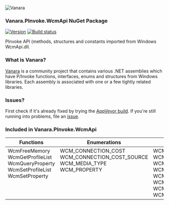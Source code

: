 ﻿![Vanara](https://github.com/dahall/Vanara/raw/master/docs/icons/VanaraHeading.png)
### Vanara.PInvoke.WcmApi NuGet Package
[![Version](https://img.shields.io/nuget/v/Vanara.PInvoke.WcmApi?label=NuGet&style=flat-square)](https://github.com/dahall/Vanara/releases)
[![Build status](https://img.shields.io/appveyor/build/dahall/vanara?label=AppVeyor%20build&style=flat-square)](https://ci.appveyor.com/project/dahall/vanara)

PInvoke API (methods, structures and constants imported from Windows WcmApi.dll.

### What is Vanara?

[Vanara](https://github.com/dahall/Vanara) is a community project that contains various .NET assemblies which have P/Invoke functions, interfaces, enums and structures from Windows libraries. Each assembly is associated with one or a few tightly related libraries.

### Issues?

First check if it's already fixed by trying the [AppVeyor build](https://ci.appveyor.com/nuget/vanara-prerelease).
If you're still running into problems, file an [issue](https://github.com/dahall/Vanara/issues).

### Included in Vanara.PInvoke.WcmApi

Functions | Enumerations | Structures
--- | --- | ---
WcmFreeMemory<br>WcmGetProfileList<br>WcmQueryProperty<br>WcmSetProfileList<br>WcmSetProperty<br><br><br><br> | WCM_CONNECTION_COST<br>WCM_CONNECTION_COST_SOURCE<br>WCM_MEDIA_TYPE<br>WCM_PROPERTY<br><br><br><br><br> | WCM_BILLING_CYCLE_INFO<br>WCM_CONNECTION_COST_DATA<br>WCM_DATAPLAN_STATUS<br>WCM_POLICY_VALUE<br>WCM_PROFILE_INFO<br>WCM_PROFILE_INFO_LIST<br>WCM_TIME_INTERVAL<br>WCM_USAGE_DATA<br>
